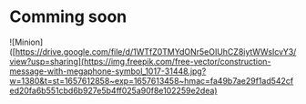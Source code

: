 # Comming soon
![Minion] ([https://drive.google.com/file/d/1WTfZ0TMYdONr5eOIUhCZ8iytWWsIcvY3/view?usp=sharing](https://img.freepik.com/free-vector/construction-message-with-megaphone-symbol_1017-31448.jpg?w=1380&t=st=1657612858~exp=1657613458~hmac=fa49b7ae29f1ad542cfed20fa6b551cbd6b927e5b4ff025a90f8e102259e2dea)
